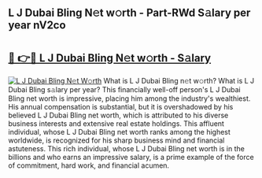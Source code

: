 ## L J Dubai Bling N𝚎t w𝚘rth - Part-RWd S𝚊lary per year nV2co

# <h2><a href="http://gc36k4.nevu.top/?p=L+J+Dubai+Bling">🔗 👉🔴 L J Dubai Bling N𝚎t w𝚘rth - S𝚊lary</a></h2>

[![L J Dubai Bling N𝚎t W𝚘rth](https://i.imgur.com/Oavwk0R.jpeg)](http://gc36k4.nevu.top/?p=L+J+Dubai+Bling)
What is L J Dubai Bling n𝚎t w𝚘rth? What is L J Dubai Bling s𝚊lary per year?
This financially well-off person's L J Dubai Bling net worth is impressive, placing him among the industry's wealthiest. His annual compensation is substantial, but it is overshadowed by his believed L J Dubai Bling net worth, which is attributed to his diverse business interests and extensive real estate holdings. This affluent individual, whose L J Dubai Bling net worth ranks among the highest worldwide, is recognized for his sharp business mind and financial astuteness. This rich individual, whose L J Dubai Bling net worth is in the billions and who earns an impressive salary, is a prime example of the force of commitment, hard work, and financial acumen.
